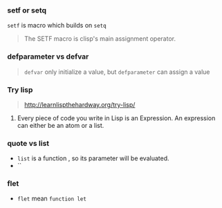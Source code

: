 ### setf or setq
`setf` is macro which builds on `setq`
> The SETF macro is clisp's main assignment operator.

### defparameter vs defvar
> `defvar` only initialize a value, but `defparameter` can assign a value


### Try lisp
> http://learnlispthehardway.org/try-lisp/

1. Every piece of code you write in Lisp is an Expression. An expression can either be an atom or a list.

### quote vs list
- `list` is a function , so its parameter will be evaluated.
- ``

### flet
- `flet` mean `function let`
